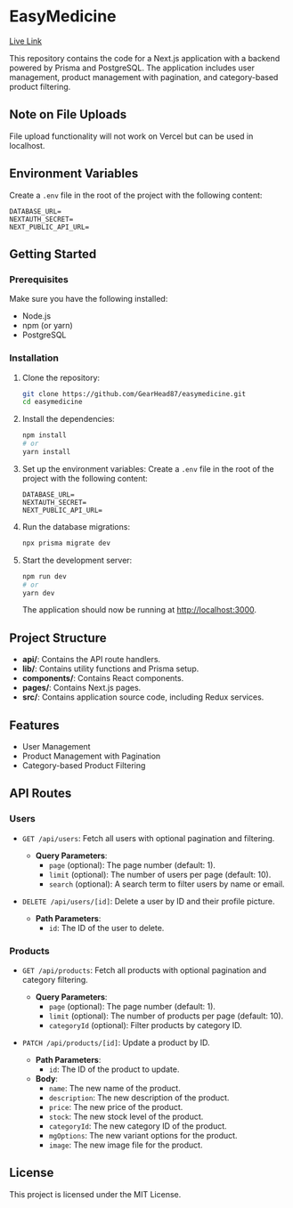 # EasyMedicine

[Live Link](https://easy-medicine.vercel.app/)

<!-- ```plaintext
admin-email: hosanulislam87@gmail.com
admin-password: 123456
``` -->

This repository contains the code for a Next.js application with a backend powered by Prisma and PostgreSQL. The application includes user management, product management with pagination, and category-based product filtering.

## Note on File Uploads

File upload functionality will not work on Vercel but can be used in localhost.

## Environment Variables

Create a `.env` file in the root of the project with the following content:

<!-- ```plaintext
DATABASE_URL="postgresql://postgres:jAVZUMJGZSfZXnqNItSiyBwtDzTjfIHt@roundhouse.proxy.rlwy.net:36736/railway"
NEXTAUTH_SECRET="Secret"
NEXT_PUBLIC_API_URL="https://easy-medicine.vercel.app"
``` -->

```plaintext
DATABASE_URL=
NEXTAUTH_SECRET=
NEXT_PUBLIC_API_URL=
```

## Getting Started

### Prerequisites

Make sure you have the following installed:

- Node.js
- npm (or yarn)
- PostgreSQL

### Installation

1. Clone the repository:

    ```sh
    git clone https://github.com/GearHead87/easymedicine.git
    cd easymedicine
    ```

2. Install the dependencies:

    ```sh
    npm install
    # or
    yarn install
    ```

3. Set up the environment variables:
   Create a `.env` file in the root of the project with the following content:

    ```plaintext
    DATABASE_URL=
    NEXTAUTH_SECRET=
    NEXT_PUBLIC_API_URL=
    ```

4. Run the database migrations:

    ```sh
    npx prisma migrate dev
    ```

5. Start the development server:

    ```sh
    npm run dev
    # or
    yarn dev
    ```

    The application should now be running at [http://localhost:3000](http://localhost:3000).

## Project Structure

- **api/**: Contains the API route handlers.
- **lib/**: Contains utility functions and Prisma setup.
- **components/**: Contains React components.
- **pages/**: Contains Next.js pages.
- **src/**: Contains application source code, including Redux services.

## Features

- User Management
- Product Management with Pagination
- Category-based Product Filtering

## API Routes

### Users

- `GET /api/users`: Fetch all users with optional pagination and filtering.
    - **Query Parameters**:
        - `page` (optional): The page number (default: 1).
        - `limit` (optional): The number of users per page (default: 10).
        - `search` (optional): A search term to filter users by name or email.

- `DELETE /api/users/[id]`: Delete a user by ID and their profile picture.
    - **Path Parameters**:
        - `id`: The ID of the user to delete.

### Products

- `GET /api/products`: Fetch all products with optional pagination and category filtering.
    - **Query Parameters**:
        - `page` (optional): The page number (default: 1).
        - `limit` (optional): The number of products per page (default: 10).
        - `categoryId` (optional): Filter products by category ID.

- `PATCH /api/products/[id]`: Update a product by ID.
    - **Path Parameters**:
        - `id`: The ID of the product to update.
    - **Body**:
        - `name`: The new name of the product.
        - `description`: The new description of the product.
        - `price`: The new price of the product.
        - `stock`: The new stock level of the product.
        - `categoryId`: The new category ID of the product.
        - `mgOptions`: The new variant options for the product.
        - `image`: The new image file for the product.

## License

This project is licensed under the MIT License.